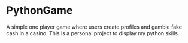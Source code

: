 # PythonGame
 A simple one player game where users create profiles and gamble fake cash in a casino. This is a personal project to display my python skills. 
